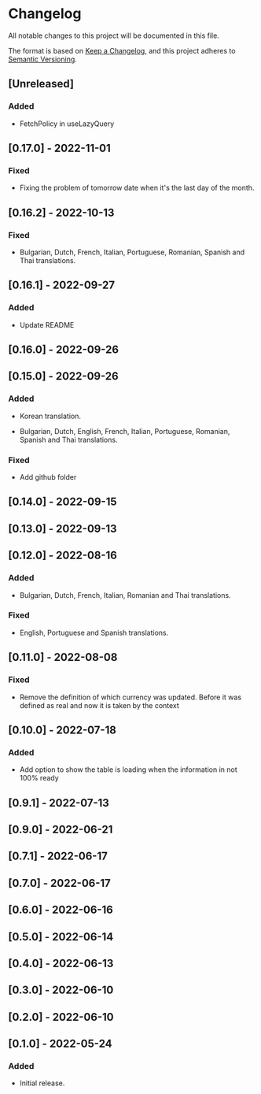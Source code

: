 # Changelog

All notable changes to this project will be documented in this file.

The format is based on [Keep a Changelog](https://keepachangelog.com/en/1.0.0/),
and this project adheres to [Semantic Versioning](https://semver.org/spec/v2.0.0.html).

## [Unreleased]

### Added

- FetchPolicy in useLazyQuery

## [0.17.0] - 2022-11-01

### Fixed

- Fixing the problem of tomorrow date when it's the last day of the month.

## [0.16.2] - 2022-10-13

### Fixed

- Bulgarian, Dutch, French, Italian, Portuguese, Romanian, Spanish and Thai translations.

## [0.16.1] - 2022-09-27

### Added

- Update README

## [0.16.0] - 2022-09-26

## [0.15.0] - 2022-09-26

### Added

- Korean translation.

- Bulgarian, Dutch, English, French, Italian, Portuguese, Romanian, Spanish and Thai translations.

### Fixed

- Add github folder

## [0.14.0] - 2022-09-15

## [0.13.0] - 2022-09-13

## [0.12.0] - 2022-08-16

### Added

- Bulgarian, Dutch, French, Italian, Romanian and Thai translations.

### Fixed

- English, Portuguese and Spanish translations.

## [0.11.0] - 2022-08-08

### Fixed

- Remove the definition of which currency was updated. Before it was defined as real and now it is taken by the context

## [0.10.0] - 2022-07-18

### Added

- Add option to show the table is loading when the information in not 100% ready

## [0.9.1] - 2022-07-13

## [0.9.0] - 2022-06-21

## [0.7.1] - 2022-06-17

## [0.7.0] - 2022-06-17

## [0.6.0] - 2022-06-16

## [0.5.0] - 2022-06-14

## [0.4.0] - 2022-06-13

## [0.3.0] - 2022-06-10

## [0.2.0] - 2022-06-10

## [0.1.0] - 2022-05-24

### Added

- Initial release.
